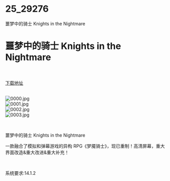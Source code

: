 # 25_29276
噩梦中的骑士 Knights in the Nightmare
# 噩梦中的骑士 Knights in the Nightmare
 <br/></br>
[下载地址](https://www.switch520.cc/article/29276 "下载地址")
<br/></br>

<p><img title="0000.jpg" src="https://www.switch520.cc/muke_img/2022_04_07_a4c610b5ebd81.jpg" alt="0000.jpg"><br>
<img title="0001.jpg" src="https://www.switch520.cc/muke_img/2022_04_07_c03b7bba8d25a.jpg" alt="0001.jpg"><br>
<img title="0002.jpg" src="https://www.switch520.cc/muke_img/2022_04_07_41c13e0ea2dad.jpg" alt="0002.jpg"><br>
<img title="0003.jpg" src="https://www.switch520.cc/muke_img/2022_04_07_bb8bb46d11a4d.jpg" alt="0003.jpg"></p>
<p>&nbsp;</p>
<p>噩梦中的骑士 Knights in the Nightmare</p>
<p>一款融合了模拟和弹幕游戏的异构 RPG《梦魇骑士》，现已重制！高清屏幕，重大界面改造&amp;重大改进&amp;重大补充！</p>
<p>&nbsp;</p>
<p>系统要求:14.1.2</p>


